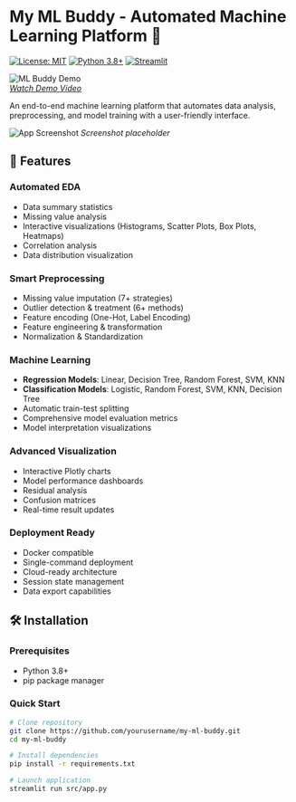 # My ML Buddy - Automated Machine Learning Platform 🚀

[![License: MIT](https://img.shields.io/badge/License-MIT-yellow.svg)](https://opensource.org/licenses/MIT)
[![Python 3.8+](https://img.shields.io/badge/Python-3.8%2B-blue.svg)](https://www.python.org/downloads/)
[![Streamlit](https://img.shields.io/badge/Streamlit-1.22.0-FF4B4B.svg)](https://streamlit.io)

![ML Buddy Demo](https://img.shields.io/badge/Demo-Video_Available-red?style=flat&logo=youtube)  
*[Watch Demo Video](https://youtu.be/j7-GOT51-e0)*

An end-to-end machine learning platform that automates data analysis, preprocessing, and model training with a user-friendly interface.

![App Screenshot](https://via.placeholder.com/800x400.png?text=My+ML+Buddy+Interface) *Screenshot placeholder*

## 🌟 Features

### Automated EDA
- Data summary statistics
- Missing value analysis
- Interactive visualizations (Histograms, Scatter Plots, Box Plots, Heatmaps)
- Correlation analysis
- Data distribution visualization

### Smart Preprocessing
- Missing value imputation (7+ strategies)
- Outlier detection & treatment (6+ methods)
- Feature encoding (One-Hot, Label Encoding)
- Feature engineering & transformation
- Normalization & Standardization

### Machine Learning
- **Regression Models**: Linear, Decision Tree, Random Forest, SVM, KNN
- **Classification Models**: Logistic, Random Forest, SVM, KNN, Decision Tree
- Automatic train-test splitting
- Comprehensive model evaluation metrics
- Model interpretation visualizations

### Advanced Visualization
- Interactive Plotly charts
- Model performance dashboards
- Residual analysis
- Confusion matrices
- Real-time result updates

### Deployment Ready
- Docker compatible
- Single-command deployment
- Cloud-ready architecture
- Session state management
- Data export capabilities

## 🛠 Installation

### Prerequisites
- Python 3.8+
- pip package manager

### Quick Start
```bash
# Clone repository
git clone https://github.com/yourusername/my-ml-buddy.git
cd my-ml-buddy

# Install dependencies
pip install -r requirements.txt

# Launch application
streamlit run src/app.py
